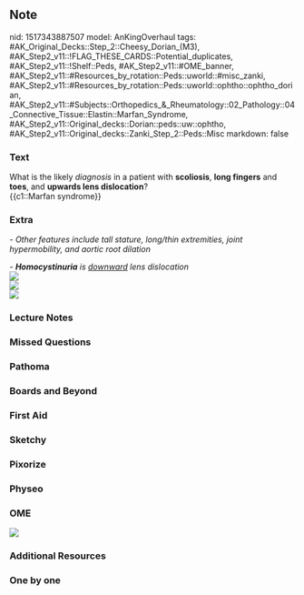 ## Note
nid: 1517343887507
model: AnKingOverhaul
tags: #AK_Original_Decks::Step_2::Cheesy_Dorian_(M3), #AK_Step2_v11::!FLAG_THESE_CARDS::Potential_duplicates, #AK_Step2_v11::!Shelf::Peds, #AK_Step2_v11::#OME_banner, #AK_Step2_v11::#Resources_by_rotation::Peds::uworld::#misc_zanki, #AK_Step2_v11::#Resources_by_rotation::Peds::uworld::ophtho::ophtho_dorian, #AK_Step2_v11::#Subjects::Orthopedics_&_Rheumatology::02_Pathology::04_Connective_Tissue::Elastin::Marfan_Syndrome, #AK_Step2_v11::Original_decks::Dorian::peds::uw::ophtho, #AK_Step2_v11::Original_decks::Zanki_Step_2::Peds::Misc
markdown: false

### Text
<div>
  What is the likely <i>diagnosis</i> in a patient with
  <b>scoliosis</b>, <b>long fingers</b> and <b>toes</b>, and
  <b>upwards lens dislocation</b>?
</div>
<div>
  {{c1::Marfan syndrome}}
</div>

### Extra
<i>- Other features include tall stature, long/thin extremities,
joint hypermobility, and aortic root dilation</i>
<div>
  <i>-</i> <i><b>Homocystinuria</b> is <u>downward</u> lens
  dislocation</i>
</div>
<div>
  <div>
    <i><img src="marfan.png"></i>
  </div>
  <div>
    <i><img src="marf.png"></i>
  </div>
</div>
<div><img src="paste-21260088115848.jpg"></div>

### Lecture Notes


### Missed Questions


### Pathoma


### Boards and Beyond


### First Aid


### Sketchy


### Pixorize


### Physeo


### OME
<div class="ome-widget">
  <a href="https://onlinemeded.org?ref=anki"><img src=
  "_OME_AnkiFlashcards_General_3.png"></a>
</div>

### Additional Resources


### One by one

